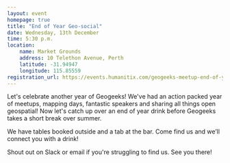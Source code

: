 ```yaml
---
layout: event
homepage: true
title: "End of Year Geo-social"
date: Wednesday, 13th December
time: 5:30 p.m.
location:
    name: Market Grounds
    address: 10 Telethon Avenue, Perth
    latitude: -31.94947
    longitude: 115.85559
registration_url: https://events.humanitix.com/geogeeks-meetup-end-of-year-celebration
---
```

Let's celebrate another year of Geogeeks! We've had an action packed year of meetups, mapping days, fantastic speakers and sharing all things open geospatial! Now let's catch up over an end of year drink before Geogeeks takes a short break over summer.

We have tables booked outside and a tab at the bar. Come find us and we’ll connect you with a drink!

Shout out on Slack or email if you're struggling to find us. See you there!
